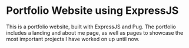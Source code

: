 # Portfolio Website using ExpressJS
This is a portfolio website, built with ExpressJS and Pug. 
The portfolio includes a landing and about me page, as well as pages to showcase the most important projects I have worked on up until now. 